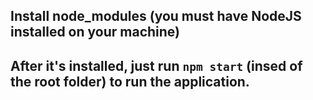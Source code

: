 ## Install node_modules (you must have NodeJS installed on your machine)
## After it's installed, just run `npm start` (insed of the root folder) to run the application.
